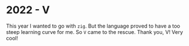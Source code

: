 # 2022 - V

This year I wanted to go with `zig`. But the language proved to have a too steep learning curve for me. So `V` came to the rescue. Thank you, V! Very cool!
